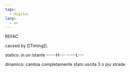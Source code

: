 ```yaml
---
tags:
  - digitec
lang:
  - en
---
```


REFAC

caused by [[Timing]].

statico:
in un istante
-----H---
-----L---

dinamico:
cambia completamente stato uscita
3 o piu strade